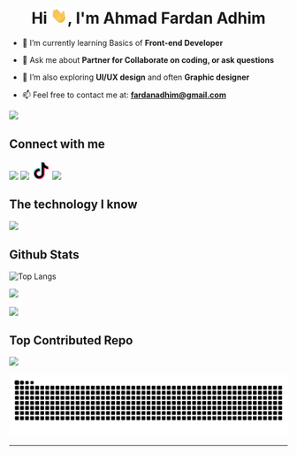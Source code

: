 <h1 align="center">Hi <img src="https://raw.githubusercontent.com/ABSphreak/ABSphreak/master/gifs/Hi.gif" width="30">, I'm Ahmad Fardan Adhim</h1>

- 🌱 I’m currently learning Basics of **Front-end Developer**
  
- 💬 Ask me about **Partner for Collaborate on coding, or ask questions**
  
- 🧠 I’m also exploring **UI/UX design** and often **Graphic designer**
  
- 📫 Feel free to contact me at: **fardanadhim@gmail.com**

  
![](https://komarev.com/ghpvc/?username=dimcodes&style=for-the-badge)

<h2>Connect with me</h2>

[<img src="https://skillicons.dev/icons?i=instagram" width="34">](https://instagram.com/ddrinim)
[<img src="https://go-skill-icons.vercel.app/api/icons?i=youtube" width="34">](https://youtube.com/@vvrdim)
[<img src="https://raw.githubusercontent.com/CLorant/readme-social-icons/main/large/colored/tiktok.svg" width="34">](https://tiktok.com/@vvrdim)
[<img src="https://skillicons.dev/icons?i=gmail&theme=light" width="34">](mailto:fardanadhim@gmail.com)

<h2>The technology I know</h2>

<img src="https://skillicons.dev/icons?i=html,css,js,cpp,firebase,supabase,github,vscode,netlify,cloudflare,bootstrap,vercel,jquery,wordpress,canva,portfolio,apache,chakra&perline=9" width="600"/>

<h2>Github Stats</h2>

![Top Langs](https://github-readme-stats.vercel.app/api/top-langs/?username=dimcodes&layout=compact&theme=transparent)

![](https://github-readme-stats.vercel.app/api?username=dimcodes&theme=transparent&hide_border=false&include_all_commits=true&count_private=false)<br/>

![](https://nirzak-streak-stats.vercel.app/?user=dimcodes&theme=transparent&hide_border=false)<br/>

<h2>Top Contributed Repo</h2>

![](https://github-contributor-stats.vercel.app/api?username=dimcodes&limit=5&theme=transparent&combine_all_yearly_contributions=true)

<p align="center">
  <picture>
    <source media="(prefers-color-scheme: dark)" srcset="https://raw.githubusercontent.com/dimcodes/dimcodes/output/github-snake.svg">
    <source media="(prefers-color-scheme: light)" srcset="https://raw.githubusercontent.com/dimcodes/dimcodes/output/github-snake-dark.svg">
    <img alt="github-snake" src="https://raw.githubusercontent.com/dimcodes/dimcodes/output/github-snake.svg" width="1000">
  </picture>
</p>

---
